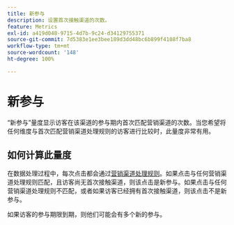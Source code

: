 ```yaml
---
title: 新参与
description: 设置首次接触渠道的次数。
feature: Metrics
exl-id: a419d048-9715-4d7b-9c24-d34129755371
source-git-commit: 7d5383e1ee3bee189d3dd48bc6b899f4108f7ba8
workflow-type: tm+mt
source-wordcount: '148'
ht-degree: 100%

---
```


# 新参与

“新参与”量度显示访客在该渠道的参与期内首次匹配营销渠道的次数。当您希望将任何维度与首次匹配营销渠道处理规则的访客进行比较时，此量度非常有用。

## 如何计算此量度

在数据处理过程中，每次点击都会通过[营销渠道处理规则](../c-marketing-channels/c-rules.md)。如果点击与任何营销渠道处理规则匹配，且访客尚无首次接触渠道，则该点击是新参与。如果点击与任何营销渠道处理规则不匹配，或者如果访客已经拥有首次接触渠道，则该点击不是新参与。

如果访客的参与期限到期，则他们可能会有多个新的参与。
